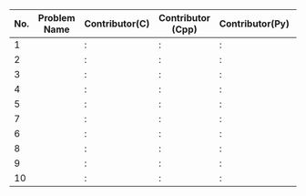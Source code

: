 
|No.| Problem Name          | Contributor(C) | Contributor (Cpp) | Contributor(Py) | Contributor(Java) |
|---|-----------------------|----------------|-------------------|-----------------|-------------------|  
| 1 |                       |        :       |          :        |        :        |        :          |
| 2 |                       |        :       |          :        |        :        |        :          |
| 3 |                       |        :       |          :        |        :        |        :          |
| 4 |                       |        :       |          :        |        :        |        :          |
| 5 |                       |        :       |          :        |        :        |        :          |
| 7 |                       |        :       |          :        |        :        |        :          |
| 6 |                       |        :       |          :        |        :        |        :          |
| 8 |                       |        :       |          :        |        :        |        :          |
| 9 |                       |        :       |          :        |        :        |        :          |
| 10|                       |        :       |          :        |        :        |        :          |
